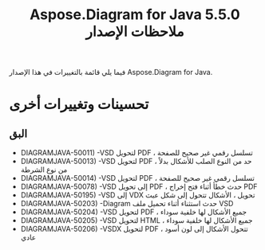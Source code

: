 ﻿---
title: Aspose.Diagram for Java 5.5.0 ملاحظات الإصدار
type: docs
weight: 50
url: /ar/java/aspose-diagram-for-java-5-5-0-release-notes/
---
فيما يلي قائمة بالتغييرات في هذا الإصدار Aspose.Diagram for Java.
# **تحسينات وتغييرات أخرى**
## **البق**
- DIAGRAMJAVA-50011) -VSD لتحويل PDF ، تسلسل رقمي غير صحيح للصفحة
- DIAGRAMJAVA-50013) -VSD لتحويل PDF ، حد من النوع الصلب للأشكال بدلاً من نوع الشرطة
- DIAGRAMJAVA-50014) -VSD لتحويل PDF ، تسلسل رقمي غير صحيح للصفحة
- DIAGRAMJAVA-50078) -VSD إلى تحويل PDF ، حدث خطأ أثناء فتح إخراج PDF
- DIAGRAMJAVA-50195) -VSD إلى VDX تحويل ، الأشكال تتحول إلى شكل عبث
- DIAGRAMJAVA-50203) -Diagram حدث استثناء أثناء تحميل ملف VSD
- DIAGRAMJAVA-50204) -VSD لتحويل PDF ، جميع الأشكال لها خلفية سوداء
- DIAGRAMJAVA-50205) -VSD لتحويل HTML ، جميع الأشكال لها خلفية سوداء
- DIAGRAMJAVA-50206) -VSDX لتحويل PDF ، تتحول الأشكال إلى لون أسود عادي
